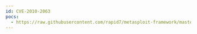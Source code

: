 ```yaml
---
id: CVE-2010-2063
pocs:
  - https://raw.githubusercontent.com/rapid7/metasploit-framework/master/modules/exploits/linux/samba/chain_reply.rb
---
```

